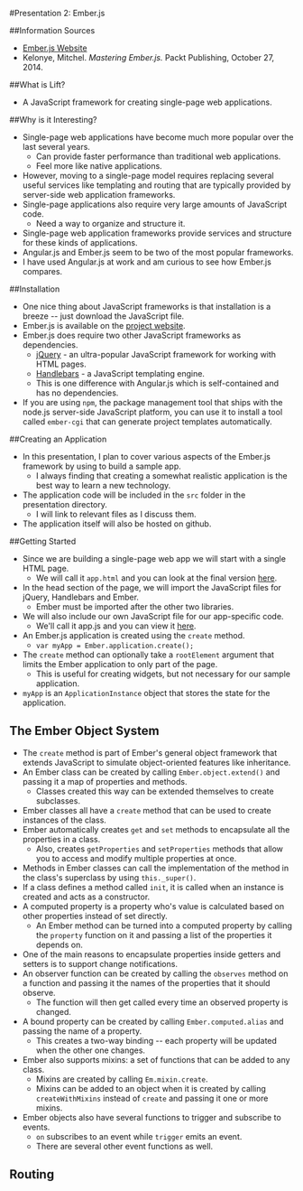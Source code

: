 #Presentation 2: Ember.js

##Information Sources

* [Ember.js Website](http://emberjs.com/)
* Kelonye, Mitchel. *Mastering Ember.js.* Packt Publishing, October 27, 2014.

##What is Lift?

* A JavaScript framework for creating single-page web applications.

##Why is it Interesting?

* Single-page web applications have become much more popular over the last several years.
    * Can provide faster performance than traditional web applications.
    * Feel more like native applications.
* However, moving to a single-page model requires replacing several useful services like templating and routing that are typically provided by server-side web application frameworks.
* Single-page applications also require very large amounts of JavaScript code.
    * Need a way to organize and structure it.
* Single-page web application frameworks provide services and structure for these kinds of applications.
* Angular.js and Ember.js seem to be two of the most popular frameworks.
* I have used Angular.js at work and am curious to see how Ember.js compares.

##Installation

* One nice thing about JavaScript frameworks is that installation is a breeze -- just download the JavaScript file.
* Ember.js is available on the [project website](http://emberjs.com).
* Ember.js does require two other JavaScript frameworks as dependencies.
    * [jQuery](https://jquery.com/) - an ultra-popular JavaScript framework for working with HTML pages.
    * [Handlebars](http://handlebarsjs.com/) - a JavaScript templating engine.
    * This is one difference with Angular.js which is self-contained and has no dependencies.
* If you are using `npm`, the package management tool that ships with the node.js server-side JavaScript platform, you can use it to install a tool called `ember-cgi` that can generate project templates automatically.

##Creating an Application

* In this presentation, I plan to cover various aspects of the Ember.js framework by using to build a sample app.
    * I always finding that creating a somewhat realistic application is the best way to learn a new technology.
* The application code will be included in the `src` folder in the presentation directory.
    * I will link to relevant files as I discuss them.
* The application itself will also be hosted on github.

##Getting Started

* Since we are building a single-page web app we will start with a single HTML page.
    * We will call it `app.html` and you can look at the final version [here](src/app.html).
* In the head section of the page, we will import the JavaScript files for jQuery, Handlebars and Ember.
    * Ember must be imported after the other two libraries.
* We will also include our own JavaScript file for our app-specific code.
    * We'll call it app.js and you can view it [here](src/app.js).
* An Ember.js application is created using the `create` method.
    * `var myApp = Ember.application.create();`
* The `create` method can optionally take a `rootElement` argument that limits the Ember application to only part of the page.
    * This is useful for creating widgets, but not necessary for our sample application.
* `myApp` is an `ApplicationInstance` object that stores the state for the application.

## The Ember Object System

* The `create` method is part of Ember's general object framework that extends JavaScript to simulate object-oriented features like inheritance.
* An Ember class can be created by calling `Ember.object.extend()` and passing it a map of properties and methods.
    * Classes created this way can be extended themselves to create subclasses.
* Ember classes all have a `create` method that can be used to create instances of the class.
* Ember automatically creates `get` and `set` methods to encapsulate all the properties in a class.
    * Also, creates `getProperties` and `setProperties` methods that allow you to access and modify multiple properties at once.
* Methods in Ember classes can call the implementation of the method in the class's superclass by using `this._super()`.
* If a class defines a method called `init`, it is called when an instance is created and acts as a constructor.
* A computed property is a property who's value is calculated based on other properties instead of set directly.
    * An Ember method can be turned into a computed property by calling the `property` function on it and passing a list of the properties it depends on.
* One of the main reasons to encapsulate properties inside getters and setters is to support change notifications.
* An observer function can be created by calling the `observes` method on a function and passing it the names of the properties that it should observe.
    * The function will then get called every time an observed property is changed.
* A bound property can be created by calling `Ember.computed.alias` and passing the name of a property.
    * This creates a two-way binding -- each property will be updated when the other one changes.
* Ember also supports mixins: a set of functions that can be added to any class.
    * Mixins are created by calling `Em.mixin.create`.
    * Mixins can be added to an object when it is created by calling `createWithMixins` instead of `create` and passing it one or more mixins.
* Ember objects also have several functions to trigger and subscribe to events.
    * `on` subscribes to an event while `trigger` emits an event.
    * There are several other event functions as well.
    
## Routing